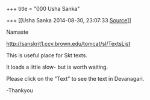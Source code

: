 +++
title = "000 Usha Sanka"

+++
[[Usha Sanka	2014-08-30, 23:07:33 [Source](https://groups.google.com/g/samskrita/c/ko6xMwJVUqQ)]]



Namaste

<http://sanskrit1.ccv.brown.edu/tomcat/sl/TextsList>  

This is useful place for Skt texts.

It loads a little slow- but is worth waiting.

Please click on the "Text" to see the text in Devanagari.

-Thankyou


